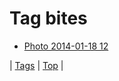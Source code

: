 <!--
title: Tag bites
date: 2020-06-28T15:26:59.384Z
tags:
-->
# Tag bites

 * [Photo 2014-01-18 12](73712289719.md)

| [Tags](tags.md) | [Top](index.md) |
